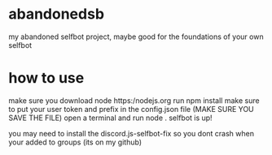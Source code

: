 # abandonedsb
my abandoned selfbot project, maybe good for the foundations of your own selfbot

# how to use
make sure you download node https:/nodejs.org
run npm install
make sure to put your user token and prefix in the config.json file (MAKE SURE YOU SAVE THE FILE)
open a terminal and run node .
selfbot is up!

you may need to install the discord.js-selfbot-fix so you dont crash when your added to groups (its on my github)
